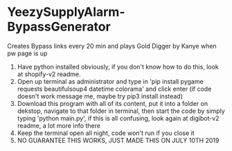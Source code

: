 # YeezySupplyAlarm-BypassGenerator
Creates Bypass links every 20 min and plays Gold Digger by Kanye when pw page is up


1. Have python installed obviously, if you don't know how to do this, look at shopify-v2 readme.
2. Open up terminal as administrator and type in 'pip install pygame requests beautifulsoup4 datetime colorama' and click enter (if code doesn't work message me, maybe try pip3 install instead)
3. Download this program with all of its content, put it into a folder on dekstop, navigate to that folder in terminal, then start the code by simply typing 'python main.py', if this is all confusing, look again at digibot-v2 readme, a lot more info there
4. Keep the terminal open all night, code won't run if you close it
4. NO GUARANTEE THIS WORKS, JUST MADE THIS ON JULY 10TH 2019
